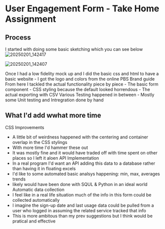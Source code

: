 # User Engagement Form - Take Home Assignment

## Process
   I started with doing some basic sketching which you can see below
![20250201_142417](https://github.com/user-attachments/assets/03e52d5f-6b24-4f4e-933c-4a14d752e1f3)

![20250201_142407](https://github.com/user-attachments/assets/4764d74f-931c-4ff2-a440-ed99efdaff78)


   Once I had a low fidelity mock up and I did the basic css and html to have a basic website 
      - I got the logo and colors from the online PBS Brand guide
   From here I tackled the actual functionality piece by piece
      - The basic form component
      - CSS styling because the default looked horrendous
      - The actual exporting with CSV
    Various Testing happened in between
      - Mostly some Unit testing and Intregration done by hand

## What I'd add wwhat more time
CSS Improvements
   - A little bit of weirdness happened with the centering and container overlap in the CSS stylings
   - With more time I'd hammer these out
   - It was mostly fine and it would have traded off with time spent on other places so I left it aloen 
API Implementation
   - In a real program I'd want an API adding this data to a database rather than having it in floating
   excels
   - I'd like to some automated basic analsys happening: min, max, averages trends
   - likely would have been done with SQUL & Python in an ideal world
Automatic data collection
- I feel like in a real life situation much of the info in this form could be collected automatically
- I imagine the sign-up date and last usage data could be pulled from a user who logged in assuming the related service
  tracked that info
- This is more ambitous than my prev suggestions but I think would be pratical and effective

